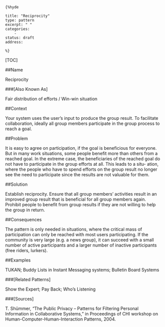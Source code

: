     {%hyde

    title: "Reciprocity"
    type: pattern
    excerpt: " "
    categories:
        - 
    status: draft
    address:

    %}

[TOC]


##Name
<!--Primary name the pattern is known by.-->

Reciprocity

###[Also Known As]
<!-- All other names the pattern is known by.-->

Fair distribution of efforts / Win-win situation

<!--##Summary-->
<!-- One short paragraph summarising the pattern.-->

 

##Context
<!-- The situations in which the pattern may apply.-->

Your system uses the user’s input to produce the group result. To facilitate collaboration, ideally all group members participate in the group process to reach a goal.

##Problem
<!-- The problem a pattern addresses, including a list of forces describing why a problem might be difficult to solve.-->

It is easy to agree on participation, if the goal is beneficious for everyone. But in many work situations, some people benefit more than others from a reached goal. In the extreme case, the beneficiaries of the reached goal do not have to participate in the group efforts at all. This leads to a situ- ation, where the people who have to spend efforts on the group result no longer see the need to participate since the results are not valuable for them.

##Solution
<!-- A concise description of how the pattern addresses the problem.-->

Establish reciprocity. Ensure that all group members’ activities result in an improved group result that is beneficial for all group members again. Prohibit people to benefit from group results if they are not willing to help the group in return.

<!--###[Structure]-->
<!--A detailed specification of the structural aspects of the pattern. A class diagram if applicable.-->



<!--###[Implementation]-->
<!--Guidelines for implementing the pattern; code fragments; suggested PETS; policy fragments.-->



##Consequences
<!--The advantages (benefits) and disadvantages (liabilities) of applying the pattern.-->

The pattern is only needed in situations, where the critical mass of participation can only be reached with most users participating. If the community is very large (e.g. a news group), it can succeed with a small number of active participants and a larger number of inactive participants (free riders, lurkers).

<!--###[Constraints]-->
<!-- limitations as a consequence of applying the pattern.-->



##Examples
<!--Motivational example to see how the pattern is applied.-->

TUKAN; Buddy Lists in Instant Messaging systems; Bulletin Board Systems

<!--###[Known Uses]-->
<!-- Pointers to various applications of the pattern.-->



<!--##See Also-->
<!-- Any pointers to relevant information, not contained in the subfields below.-->



###[Related Patterns]
<!-- Supporting and conflicting patterns-->

Show the Expert; Pay Back; Who’s Listening

###[Sources]
<!-- References to the original source of the pattern.-->

T. Shümmer, “The Public Privacy – Patterns for Filtering Personal Information in Collaborative Systems,” in Proceedings of CHI workshop on Human-Computer-Human-Interaction Patterns, 2004.

<!--##General Comments-->
<!-- Separate discussion on the pattern.-->



<!--##Categories-->
<!-- Placeholder for future agreed upon categories as per collaboration's evaluation.-->

<!--##Tags-->
<!-- User definable descriptors for additional correlation.-->





